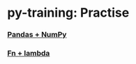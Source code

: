 # py-training: Practise

### [Pandas + NumPy](https://github.com/s1dewalker/py-training/blob/main/py_Training.ipynb)

### [Fn + lambda](https://github.com/s1dewalker/py-training/blob/main/py_training_fn_lmbda.ipynb)

